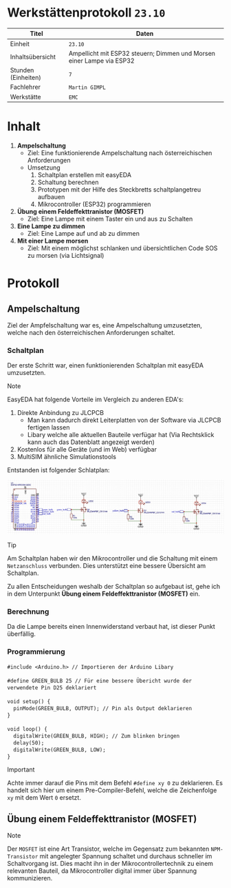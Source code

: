 # Werkstättenprotokoll `23.10`

| Titel | Daten |
|---------|-----------------------------------|
| Einheit | `23.10` |
| Inhaltsübersicht | Ampellicht mit ESP32 steuern; Dimmen und Morsen einer Lampe via ESP32 |
| Stunden (Einheiten) | `7` |,
| Fachlehrer | `Martin GIMPL` |
| Werkstätte | `EMC` |

# Inhalt

1. **Ampelschaltung**
   - Ziel: Eine funktionierende Ampelschaltung nach österreichischen Anforderungen
   - Umsetzung
     1. Schaltplan erstellen mit easyEDA
     2. Schaltung berechnen
     3. Prototypen mit der Hilfe des Steckbretts schaltplangetreu aufbauen
     4. Mikrocontroller (ESP32) programmieren
2. **Übung einem Feldeffekttranistor (MOSFET)**
   - Ziel: Eine Lampe mit einem Taster ein und aus zu Schalten
3. **Eine Lampe zu dimmen**
   - Ziel: Eine Lampe auf und ab zu dimmen
4. **Mit einer Lampe morsen**
   - Ziel: Mit einem möglichst schlanken und übersichtlichen Code SOS zu morsen (via Lichtsignal)

# Protokoll

## Ampelschaltung

Ziel der Ampfelschaltung war es, eine Ampelschaltung umzusetzten, welche nach den österreichischen Anforderungen schaltet.

### Schaltplan

Der erste Schritt war, einen funktionierenden Schaltplan mit easyEDA umzusetzten.

> [!NOTE]
> EasyEDA hat folgende Vorteile im Vergleich zu anderen EDA's:
> 1. Direkte Anbindung zu JLCPCB
>    - Man kann dadurch direkt Leiterplatten von der Software via JLCPCB fertigen lassen
>    - Libary welche alle aktuellen Bauteile verfügar hat (Via Rechtsklick kann auch das Datenblatt angezeigt werden)
> 3. Kostenlos für alle Geräte (und im Web) verfügbar
> 4. MultiSIM ähnliche Simulationstools


Entstanden ist folgender Schlatplan:

![Ausschnitt aus dem gestaltetem Schaltplan (easyEDA)](/images/schaltplan_ampelschaltung.jpg)

> [!TIP]
> Am Schaltplan haben wir den Mikrocontroller und die Schaltung mit einem `Netzanschluss` verbunden. Dies unterstützt eine bessere Übersicht am Schaltplan.

Zu allen Entscheidungen weshalb der Schaltplan so aufgebaut ist, gehe ich in dem Unterpunkt **Übung einem Feldeffekttranistor (MOSFET)** ein.

### Berechnung

Da die Lampe bereits einen Innenwiderstand verbaut hat, ist dieser Punkt überfällig.

### Programmierung


```
#include <Arduino.h> // Importieren der Arduino Libary

#define GREEN_BULB 25 // Für eine bessere Übericht wurde der verwendete Pin D25 deklariert

void setup() {
  pinMode(GREEN_BULB, OUTPUT); // Pin als Output deklarieren
}

void loop() {
  digitalWrite(GREEN_BULB, HIGH); // Zum blinken bringen
  delay(50);
  digitalWrite(GREEN_BULB, LOW);
}
```

> [!IMPORTANT]
> Achte immer darauf die Pins mit dem Befehl `#define xy 0` zu deklarieren. Es handelt sich hier um einem Pre-Compiler-Befehl, welche die Zeichenfolge `xy` mit dem Wert `0` ersetzt.

## Übung einem Feldeffekttranistor (MOSFET)

> [!NOTE]
> Der `MOSFET` ist eine Art Transistor, welche im Gegensatz zum bekannten `NPM-Transistor` mit angelegter Spannung schaltet und durchaus schneller im Schaltvorgang ist. Dies macht ihn in der Mikrocontrollertechnik zu einem relevanten Bauteil, da Mikrocontroller digital immer über Spannung kommunizieren.